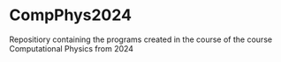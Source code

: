 # CompPhys2024
Repositiory containing the programs created in the course of the course Computational Physics from 2024
